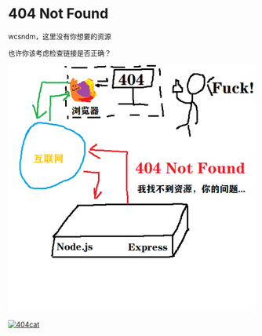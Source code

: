 # 404 Not Found

wcsndm，这里没有你想要的资源

也许你该考虑检查链接是否正确？

![404](/resources/img/404.png)

[![404cat](https://http.cat/images/404.jpg)](https://http.cat/status/404)